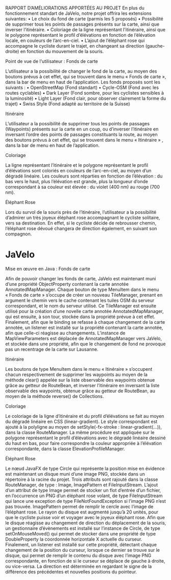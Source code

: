 RAPPORT D’AMÉLIORATIONS APPORTÉES AU PROJET
En plus du fonctionnement standart de JaVelo, notre projet offrira les extensions suivantes: 
    • Le choix du fond de carte (parmis les 5 proposés)
    • Possibilité de supprimer tous les points de passages présents sur la carte,
      ainsi que inverser l’itinéraire.
    • Coloriage de la ligne représentant l'itinéraire, ainsi que le polygone représentant le profil d’élévations en fonction de l’élévation locale, en couleurs de l’arc-en-ciel.
    • L’ajout de l’éléphant rose qui accompagne le cycliste durant le trajet, en changeant sa direction (gauche-droite) en fonction du mouvement de la souris.

Point de vue de l'utilisateur :
Fonds de carte

L’utilisateur a la possibilité de changer le fond de la carte, au moyen des boutons prévus à cet effet, qui se trouvent dans le menu « Fonds de carte », dans la bar de menu en haut de l’application.
Les fonds proposés sont les suivants : 
    • OpenStreetMap (Fond standart)
    • Cycle-OSM (Fond avec les routes cyclables)
    • Dark Layer (Fond sombre, pour les cyclistes sensibles à la luminosité)
    • Light Layer (Fond clair, pour observer clairement la forme du trajet)
    • Swiss Style (Fond adapté au territoire de la Suisse)
                                                                                                                                          
Itinéraire

L’utilisateur a la possibilité de supprimer tous les points de passages (Waypoints)
présents sur la carte en un coup, ou d’inverser l’itinéraire en inversant l’ordre des points de passages constituants la route, au moyen des boutons prévus à cet effet, qui se trouvent dans le menu « Itinéraire » , dans la bar de menu en haut de l’application.



                                                                                                                                              
Coloriage

La ligne représentant l’itinéraire et le polygone représentant le profil d’élévations sont coloriés en couleurs de l’arc-en-ciel, au moyen d’un dégradé linéaire.
Les couleurs sont réparties en fonction de l’élévation : du bas vers le haut, plus l’élévation est grande, plus la longueur d’onde correspondant à sa couleur est élevée : du violet (400 nm) au rouge (700 nm).
                                                                                                                                

Éléphant Rose

Lors du survol de la souris près de l’itinéraire, l’utilisateur a la possibilité d’admirer un très joyeux éléphant rose accompagnant le cycliste solitaire, vers sa destination. En effet, si le cycliste décide de rebrousser chemin, l’éléphant rose dévoué changera de direction également, en suivant son compagnon.
                                                                                                                                  

# JaVelo

Mise en œuvre en Java : 
Fonds de carte

Afin de pouvoir changer les fonds de carte, JaVelo est maintenant muni d’une propriété ObjectProperty contenant la carte annotée AnnotatedMapManager.
Chaque bouton de type MenuItem dans le menu « Fonds de carte » s’occupe de créer un nouveau TileManager, prenant en argument le chemin vers le cache contenant les tuiles OSM du serveur correspondant, et le nom du serveur utilisé.
Ce TileManager est ensuite utilisé pour la création d’une novelle carte annotée AnnotatedMapManager, qui est ensuite, à son tour, stockée dans la propriété prévue à cet effet.
Finalement, afin que le binding se refasse à chaque changement de la carte annotée, un listener est installé sur la propriété contenant la carte annotée, afin que celle-ci réagisse au changements.
L’instance de MapViewParameters est déplacée de AnnotatedMapManager vers JaVelo, et stockée dans une propriété, afin que le changement de fond ne provoque pas un recentrage de la carte sur Lausanne.


Itinéraire

Les boutons de type MenuItem dans le menu « Itinéraire » s’occupent chacun respectivement de supprimer les waypoints au moyen de la méthode clear() appelée sur la liste observable des waypoints obtenue grâce au getteur de RouteBean, et inverser l’itinéraire en inversant la liste observable des waypoints, obtenue grâce au getteur de RouteBean, au moyen de la méthode reverse() de Collections.

Coloriage

Le coloriage de la ligne d’itinéraire et du profil d’élévations se fait au moyen du dégradé linéaire en CSS (linear-gradient). Le style correspondant est ajouté à la polyligne au moyen de setStyle(-fx-stroke : linear-gradient(…)), dans la classe RouteManager.
La même procédure est appliquée sur le polygone représentant le profil d’élévations avec le dégradé linéaire dessiné du haut en bas, pour faire correspondre la couleur appropriée à l’élévation correspondante, dans la classe ElevationProfileManager.

Éléphant Rose

Le nœud JavaFX de type Circle qui représente la position mise en évidence est maintenant un disque muni d’une image PNG, stockée dans un répertoire à la racine du projet.
Trois attributs sont rajouté dans la classe RouteManager, de type :
Image, ImagePattern et FileInputStream.
L’ajout d’un attribut de type Image permet de stocker un flot d’entrée d’un fichier, en l’occurrence un PNG d’un éléphant rose volant, de type FileInputStream qui lance une exception de type FileNotFoundException si l’image PNG n’est pas trouvée. 
ImagePattern permet de remplir le cercle avec l’image de l’éléphant rose.
Le rayon du disque est augmenté jusqu’à 20 unités, pour que le cycliste puisse voir et voyager avec le joyeux éléphant rose. 
Afin que le disque réagisse au changement de direction du déplacement de la souris, un gestionnaire d’évènements est installé sur l’instance de Circle,
de type setOnMouseMoved() qui permet de stocker dans une propriété de type DoubleProperty la coordonnée horizontale X actuelle du curseur.
Finalement, un listener est installé sur cette propriété, détectant chaque changement de la position du curseur, lorsque ce dernier se trouve sur le disque, 
qui permet de remplir le contenu du disque avec l’image PNG correspondante, en fonction de si le curseur se déplace de gauche à droite, ou vice-versa.
La direction est déterminée en regardant le signe de la différence des précédentes et nouvelles positions du pointeur.

   
